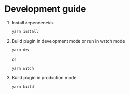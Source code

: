 # Development guide

1. Install dependencies

    ```BASH
    yarn install
    ```

2. Build plugin in development mode or run in watch mode

    ```BASH
    yarn dev
    ```

    or

    ```BASH
    yarn watch
    ```

3. Build plugin in production mode

    ```BASH
    yarn build
    ```
